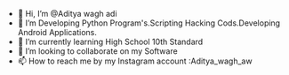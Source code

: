 - 👋 Hi, I’m @Aditya wagh adi
- 👀 I’m Developing Python Program's.Scripting Hacking Cods.Developing Android Applications.
- 🌱 I’m currently learning High School 10th Standard
- 💞️ I’m looking to collaborate on my Software
- 📫 How to reach me by my Instagram account :Aditya_wagh_aw

<!---
AW13adi/AW13adi is a ✨ special ✨ repository because its `README.md` (this file) appears on your GitHub profile.
You can click the Preview link to take a look at your changes.
--->

